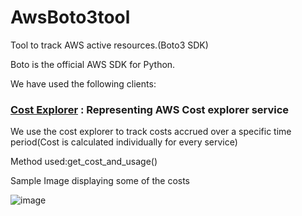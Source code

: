 # AwsBoto3tool
Tool to track AWS active resources.(Boto3 SDK)

Boto is the official AWS SDK for Python.

We have used the following clients:

### [Cost Explorer](https://boto3.amazonaws.com/v1/documentation/api/latest/reference/services/ce.html) : Representing AWS Cost explorer service
   We use the cost explorer to track costs accrued over a specific time period(Cost is calculated individually for every service)
   
   Method used:get_cost_and_usage()
   
   
   Sample Image displaying some of the costs
  
![image](https://user-images.githubusercontent.com/46950265/181297014-fa71a14b-37e6-44c3-bc3d-8391ee8ad23e.png)
